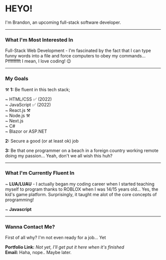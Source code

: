 # HEYO!

I'm Brandon, an upcoming full-stack software developer.

---

### What I'm Most Interested In

Full-Stack Web Development - I'm fascinated by the fact that I can type funny words into a file and force computers to obey my commands... Pfffffffft I mean, I love coding! 😉

---

### My Goals

⚒️ **1:** Be fluent in this tech stack;

~ HTML/CSS ✅ (2022)  
~ JavaScript ✅ (2022)  
~ React.js ⚒️  
~ Node.js ⚒️  
~ Next.js  
~ C#  
~ Blazor or ASP.NET  

**2:** Secure a good (or at least ok) job 

**3:** Be that one programmer on a beach in a foreign country working remote doing my passion... Yeah, don't we all wish this huh?

---

### What I'm Currently Fluent In

~ **LUA/LUAU** - I actually began my coding career when I started teaching myself to program thanks to ROBLOX when I was 14/15 years old... Yes, the kid's game platform. Surprisingly, it taught me alot of the core concepts of programming!

~ **Javascript**

---

### Wanna Contact Me?

First of all why? I'm not even ready for a job... Yet

**Portfolio Link:** *Not yet, I'll get put it here when it's finished*  
**Email:** Haha, nope.. Maybe later.

<!---
BrandonMartinDev/BrandonMartinDev is a ✨ special ✨ repository because its `README.md` (this file) appears on your GitHub profile.
You can click the Preview link to take a look at your changes.
--->
